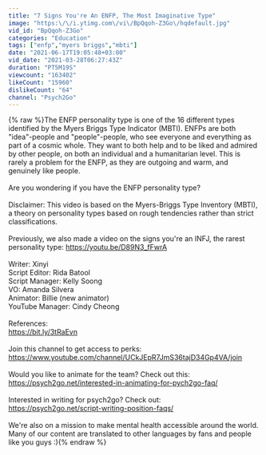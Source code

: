 ```yaml
---
title: "7 Signs You're An ENFP, The Most Imaginative Type"
image: "https:\/\/i.ytimg.com\/vi\/BpQqoh-Z3Go\/hqdefault.jpg"
vid_id: "BpQqoh-Z3Go"
categories: "Education"
tags: ["enfp","myers briggs","mbti"]
date: "2021-06-17T19:05:48+03:00"
vid_date: "2021-03-28T06:27:43Z"
duration: "PT5M19S"
viewcount: "163402"
likeCount: "15960"
dislikeCount: "64"
channel: "Psych2Go"
---
```

{% raw %}The ENFP personality type is one of the 16 different types identified by the Myers Briggs Type Indicator (MBTI). ENFPs are both &quot;idea&quot;-people and &quot;people&quot;-people, who see everyone and everything as part of a cosmic whole. They want to both help and to be liked and admired by other people, on both an individual and a humanitarian level. This is rarely a problem for the ENFP, as they are outgoing and warm, and genuinely like people. <br /><br />Are you wondering if you have the ENFP personality type? <br /><br />Disclaimer: This video is based on the Myers-Briggs Type Inventory (MBTI), a theory on personality types based on rough tendencies rather than strict classifications. <br /><br />Previously, we also made a video on the signs you're an INFJ, the rarest personality type: <a rel="nofollow" target="blank" href="https://youtu.be/D89N3_fFwrA">https://youtu.be/D89N3_fFwrA</a><br /><br />Writer: Xinyi <br />Script Editor: Rida Batool <br />Script Manager: Kelly Soong <br />VO: Amanda Silvera <br />Animator: Billie (new animator) <br />YouTube Manager: Cindy Cheong   <br /><br />References: <br /><a rel="nofollow" target="blank" href="https://bit.ly/3tRaEvn">https://bit.ly/3tRaEvn</a><br /><br />Join this channel to get access to perks:<br /><a rel="nofollow" target="blank" href="https://www.youtube.com/channel/UCkJEpR7JmS36tajD34Gp4VA/join">https://www.youtube.com/channel/UCkJEpR7JmS36tajD34Gp4VA/join</a><br /><br />Would you like to animate for the team? Check out this: <a rel="nofollow" target="blank" href="https://psych2go.net/interested-in-animating-for-pych2go-faq/">https://psych2go.net/interested-in-animating-for-pych2go-faq/</a><br /><br />Interested in writing for psych2go? Check out: <br /><a rel="nofollow" target="blank" href="https://psych2go.net/script-writing-position-faqs/">https://psych2go.net/script-writing-position-faqs/</a><br /><br />We're also on a mission to make mental health accessible around the world. Many of our content are translated to other languages by fans and people like you guys :){% endraw %}
